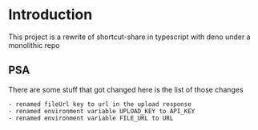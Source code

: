 # Introduction
This project is a rewrite of shortcut-share in typescript with deno 
under a monolithic repo 

## PSA
There are some stuff that got changed here is the list of those changes 
```
- renamed fileUrl key to url in the upload response
- renamed environment variable UPLOAD_KEY to API_KEY
- renamed environment variable FILE_URL to URL
```